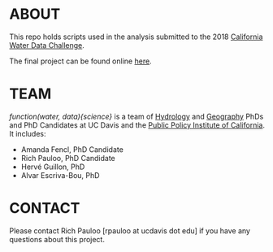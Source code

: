 # ABOUT

This repo holds scripts used in the analysis submitted to the 2018 [California Water Data Challenge](http://waterchallenge.data.ca.gov/).  

The final project can be found online [here](richpauloo.github.io/flexdash.html).  

# TEAM

*function(water, data){science}* is a team of [Hydrology](https://www.hsgg.ucdavis.edu/) and [Geography](https://geography.ucdavis.edu/) PhDs and PhD Candidates at UC Davis and the [Public Policy Institute of California](http://www.ppic.org/). It includes:  

* Amanda Fencl, PhD Candidate   
* Rich Pauloo, PhD  Candidate  
* Hervé Guillon, PhD    
* Alvar Escriva-Bou, PhD  

# CONTACT

Please contact Rich Pauloo [rpauloo at ucdavis dot edu] if you have any questions about this project.  
